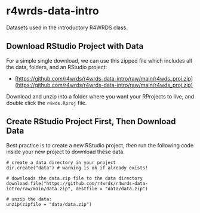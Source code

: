 # r4wrds-data-intro

Datasets used in the introductory R4WRDS class.

## Download RStudio Project with Data

For a simple single download, we can use this zipped file which includes all the data, folders, and an RStudio project: 

 - [https://github.com/r4wrds/r4wrds-data-intro/raw/main/r4wds_proj.zip](https://github.com/r4wrds/r4wrds-data-intro/raw/main/r4wds_proj.zip)

Download and unzip into a folder where you want your RProjects to live, and double click the `r4wds.Rproj` file.

## Create RStudio Project First, Then Download Data

Best practice is to create a new RStudio project, *then* run the following code inside your new project to download these data.

```
# create a data directory in your project
dir.create("data") # warning is ok if already exists!

# downloads the data.zip file to the data directory
download.file("https://github.com/r4wrds/r4wrds-data-intro/raw/main/data.zip", destfile = "data/data.zip")

# unzip the data:
unzip(zipfile = "data/data.zip")

```

